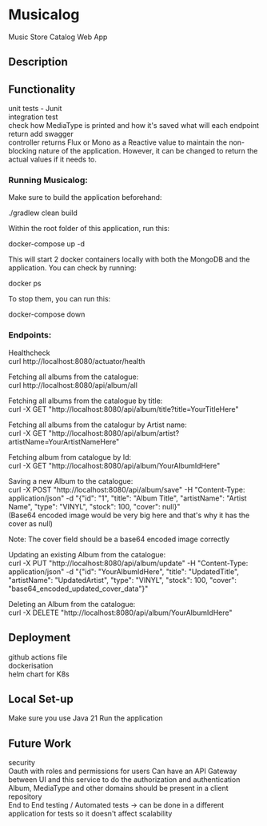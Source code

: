 # Musicalog
Music Store Catalog Web App


## Description


## Functionality

unit tests - Junit \
integration test \
check how MediaType is printed and how it's saved
what will each endpoint return
add swagger \
controller returns Flux or Mono as a Reactive value to maintain the non-blocking nature of the application. However, it can be changed to return the actual values if it needs to.

### Running Musicalog:

Make sure to build the application beforehand:

./gradlew clean build 

Within the root folder of this application, run this:

docker-compose up -d 

This will start 2 docker containers locally with both the MongoDB and the application. You can check by running:

docker ps

To stop them, you can run this:

docker-compose down

### Endpoints:

Healthcheck \
curl http://localhost:8080/actuator/health

Fetching all albums from the catalogue: \
curl http://localhost:8080/api/album/all

Fetching all albums from the catalogue by title: \
curl -X GET "http://localhost:8080/api/album/title?title=YourTitleHere"

Fetching all albums from the catalogur by Artist name: \
curl -X GET "http://localhost:8080/api/album/artist?artistName=YourArtistNameHere"

Fetching album from catalogue by Id: \
curl -X GET "http://localhost:8080/api/album/YourAlbumIdHere"

Saving a new Album to the catalogue: \
curl -X POST "http://localhost:8080/api/album/save" -H "Content-Type: application/json" -d "{\"id\": \"1\", \"title\": \"Album Title\", \"artistName\": \"Artist Name\", \"type\": \"VINYL\", \"stock\": 100, \"cover\": null}" \
(Base64 encoded image would be very big here and that's why it has the cover as null)


Note: The cover field should be a base64 encoded image correctly

Updating an existing Album from the catalogue: \
curl -X PUT "http://localhost:8080/api/album/update" -H "Content-Type: application/json" -d "{\"id\": \"YourAlbumIdHere\", \"title\": \"UpdatedTitle\", \"artistName\": \"UpdatedArtist\", \"type\": \"VINYL\", \"stock\": 100, \"cover\": \"base64_encoded_updated_cover_data\"}"

Deleting an Album from the catalogue: \
curl -X DELETE "http://localhost:8080/api/album/YourAlbumIdHere"


## Deployment

github actions file \
dockerisation \
helm chart for K8s

## Local Set-up

Make sure you use Java 21
Run the application

## Future Work

security \
Oauth with roles and permissions for users
Can have an API Gateway between UI and this service to do the authorization and authentication \
Album, MediaType and other domains should be present in a client repository \
End to End testing / Automated tests -> can be done in a different application for tests so it doesn't affect scalability